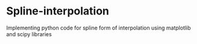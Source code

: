 # Spline-interpolation
Implementing python code for spline form of interpolation using matplotlib and scipy libraries 
